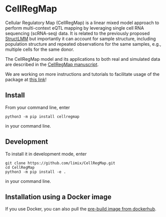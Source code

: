 # CellRegMap

Cellular Regulatory Map (CellRegMap) is a linear mixed model approach to perform multi-context eQTL mapping by leveraging single cell RNA sequencing (scRNA-seq) data.
It is related to the previously proposed [StructLMM](https://www.nature.com/articles/s41588-018-0271-0) but importantly it can account for sample structure, including population structure and repeated observations for the same samples, e.g., multiple cells for the same donor.

The CellRegMap model and its applications to both real and simulated data are described in the [CellRegMap manuscript](https://www.biorxiv.org/content/10.1101/2021.09.01.458524v1).

We are working on more instructions and tutorials to facilitate usage of the package at [this link](https://limix.github.io/CellRegMap/)!

## Install

From your command line, enter

    python3 -m pip install cellregmap

in your command line.

## Development

To install it in development mode, enter

    git clone https://github.com/limix/CellRegMap.git
    cd CellRegMap
    python3 -m pip install -e .

in your command line.

## Installation using a Docker image 
If you use Docker, you can also pull the [pre-build image from dockerhub](https://hub.docker.com/r/annasecuomo/cellregmap).

<!-- ## Running tests

From your command line, enter

    python3 setup.py test -->
<!-- 
## Project layout

    ├─ old_files/       old scripts
    ├─ references/      documents on the mathematical concepts
    └─ CellRegMap/      package implementation
       └─ test/         test file

## References

- [Exploring Multivariate Gene-Environment Interactions: Models And Applications](https://www.repository.cam.ac.uk/handle/1810/290971)
- [Optimal tests for rare variant effects in sequencing association studies](https://www.ncbi.nlm.nih.gov/pmc/articles/PMC3440237/) [Supplementary material](https://www.ncbi.nlm.nih.gov/pmc/articles/PMC3440237/bin/supp_kxs014_kxs014supp.pdf) -->

